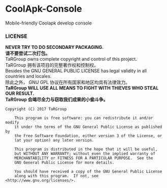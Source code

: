 # CoolApk-Console
Mobile-friendly Coolapk develop console

### LICENSE
**NEVER TRY TO DO SECONDARY PACKAGING.**  
**请不要尝试二次打包。**  
TaRGroup owns complete copyright and control of this project.  
TaRGroup 拥有该项目的完整著作权和控制权。  
Besides the GNU GENERAL PUBLIC LICENSE has legal validity in all countries and locales.  
除此之外， GNU GPL 协议在所有国家和地区均具有法律效力。  
**TaRGroup WILL USE ALL MEANS TO FIGHT WITH THIEVES WHO STEAL OUR RESULT.**  
**TaRGroup 会竭尽全力与窃取我们成果的小偷斗争。**
```
Copyright (C) 2017 TaRGroup

    This program is free software: you can redistribute it and/or modify
    it under the terms of the GNU General Public License as published by
    the Free Software Foundation, either version 3 of the License, or
    (at your option) any later version.

    This program is distributed in the hope that it will be useful,
    but WITHOUT ANY WARRANTY; without even the implied warranty of
    MERCHANTABILITY or FITNESS FOR A PARTICULAR PURPOSE.  See the
    GNU General Public License for more details.

    You should have received a copy of the GNU General Public License
    along with this program.  If not, see <http://www.gnu.org/licenses/>.
```
